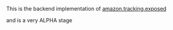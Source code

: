 This is the backend implementation of [amazon.tracking.exposed](https://amazon.tracking.exposed)

and is a very ALPHA stage
